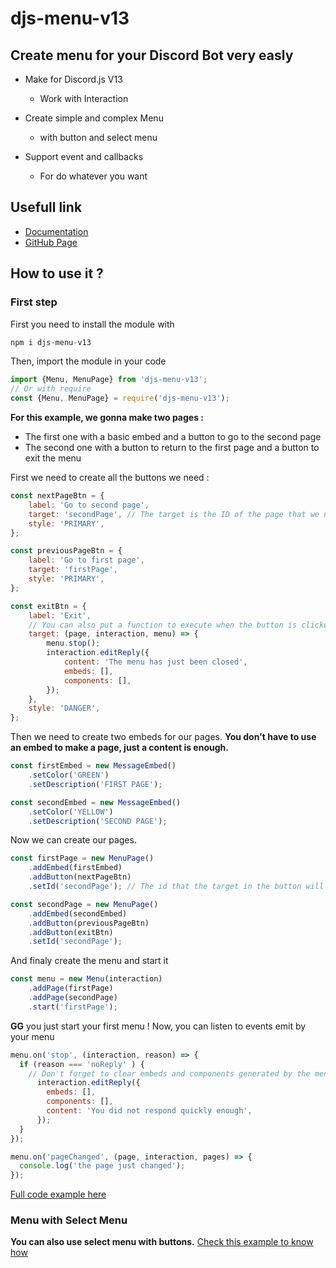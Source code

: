 # djs-menu-v13

## Create menu for your Discord Bot very easly

- Make for Discord.js V13
  - Work with Interaction

- Create simple and complex Menu
  - with button and select menu

- Support event and callbacks
  - For do whatever you want

## Usefull link

- [Documentation](https://shizey.github.io/djs-menu-v13/)
- [GitHub Page](https://github.com/Shizey/djs-menu-v13)

## How to use it ?

### First step

First you need to install the module with

```js
npm i djs-menu-v13
```

Then, import the module in your code

```js
import {Menu, MenuPage} from 'djs-menu-v13';
// Or with require
const {Menu, MenuPage} = require('djs-menu-v13');
```

**For this example, we gonna make two pages :**

- The first one with a basic embed and a button to go to the second page
- The second one with a button to return to the first page and a button to exit the menu

First we need to create all the buttons we need :

```js
const nextPageBtn = {
    label: 'Go to second page',
    target: 'secondPage', // The target is the ID of the page that we need to display when this button is clicked
    style: 'PRIMARY',
};

const previousPageBtn = {
    label: 'Go to first page',
    target: 'firstPage',
    style: 'PRIMARY',
};

const exitBtn = {
    label: 'Exit',
    // You can also put a function to execute when the button is clicked
    target: (page, interaction, menu) => {
        menu.stop();
        interaction.editReply({
            content: 'The menu has just been closed',
            embeds: [],
            components: [],
        });
    },
    style: 'DANGER',
};
```

Then we need to create two embeds for our pages.
**You don't have to use an embed to make a page, just a content is enough.**

```js
const firstEmbed = new MessageEmbed()
    .setColor('GREEN')
    .setDescription('FIRST PAGE');

const secondEmbed = new MessageEmbed()
    .setColor('YELLOW')
    .setDescription('SECOND PAGE'); 
```

Now we can create our pages.

```js
const firstPage = new MenuPage()
    .addEmbed(firstEmbed)
    .addButton(nextPageBtn)
    .setId('secondPage'); // The id that the target in the button will use

const secondPage = new MenuPage()
    .addEmbed(secondEmbed)
    .addButton(previousPageBtn)
    .addButton(exitBtn)
    .setId('secondPage');
```

And finaly create the menu and start it

```js
const menu = new Menu(interaction)
    .addPage(firstPage)
    .addPage(secondPage)
    .start('firstPage');
```

**GG** you just start your first menu !
Now, you can listen to events emit by your menu

```js
menu.on('stop', (interaction, reason) => {
  if (reason === 'noReply' ) {
    // Don't forget to clear embeds and components generated by the menu
      interaction.editReply({
        embeds: [], 
        components: [],
        content: 'You did not respond quickly enough',
      });
  }
});

menu.on('pageChanged', (page, interaction, pages) => {
  console.log('the page just changed');
});
```

[Full code example here](https://github.com/Shizey/djs-menu-v13/blob/main/examples/firstStep.js)

### Menu with Select Menu

**You can also use select menu with buttons.**
[Check this example to know how](https://github.com/Shizey/djs-menu-v13/blob/main/examples/selectMenu.js)
